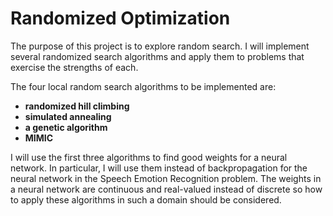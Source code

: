 # Randomized Optimization
The purpose of this project is to explore random search. I will implement several randomized search algorithms and apply them to problems that exercise the strengths of each.

The four local random search algorithms to be implemented are:
- **randomized hill climbing**
- **simulated annealing**
- **a genetic algorithm**
- **MIMIC**

I will use the first three algorithms to find good weights for a neural network. In particular, I will use them instead of backpropagation for the neural network in the Speech Emotion Recognition problem. The weights in a neural network are continuous and real-valued instead of discrete so how to apply these algorithms in such a domain should be considered.

